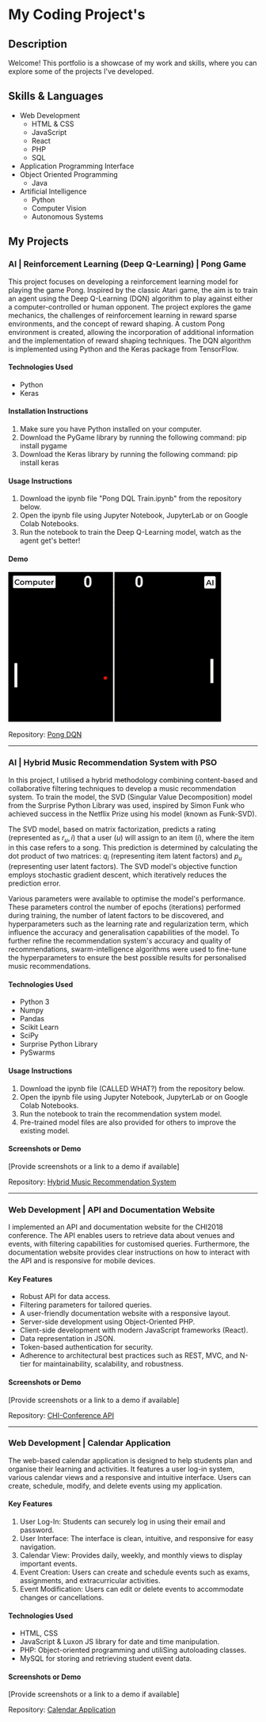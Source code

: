 
# My Coding Project's

## Description

Welcome! This portfolio is a showcase of my work and skills, where you can explore some of the projects I've developed.

## Skills & Languages

- Web Development 
    - HTML & CSS
    - JavaScript
    - React
    - PHP
    - SQL
- Application Programming Interface
- Object Oriented Programming
    - Java  
- Artificial Intelligence 
    - Python 
    - Computer Vision
    - Autonomous Systems

## My Projects

### AI | Reinforcement Learning (Deep Q-Learning) | Pong Game

This project focuses on developing a reinforcement learning model for playing the game Pong. Inspired by the classic Atari game, the aim is to train an agent using the Deep Q-Learning (DQN) algorithm to play against either a computer-controlled or human opponent. The project explores the game mechanics, the challenges of reinforcement learning in reward sparse environments, and the concept of reward shaping. A custom Pong environment is created, allowing the incorporation of additional information and the implementation of reward shaping techniques. The DQN algorithm is implemented using Python and the Keras package from TensorFlow.

#### Technologies Used

- Python
- Keras

#### Installation Instructions

1. Make sure you have Python installed on your computer.
2. Download the PyGame library by running the following command: pip install pygame
3. Download the Keras library by running the following command: pip install keras

#### Usage Instructions

1. Download the ipynb file "Pong DQL Train.ipynb" from the repository below.
2. Open the ipynb file using Jupyter Notebook, JupyterLab or on Google Colab Notebooks.
3. Run the notebook to train the Deep Q-Learning model, watch as the agent get's better!

#### Demo

![alt text][demo]

[demo]: https://github.com/marionmck/deep-q-learning-pong/blob/main/pong_demo.gif

Repository: [Pong DQN](https://github.com/marionmck/deep-q-learning-pong)

---

### AI | Hybrid Music Recommendation System with PSO

In this project, I utilised a hybrid methodology combining content-based and collaborative filtering techniques to develop a music recommendation system. To train the model, the SVD (Singular Value Decomposition) model from the Surprise Python Library was used, inspired by Simon Funk who achieved success in the Netflix Prize using his model (known as Funk-SVD).

The SVD model, based on matrix factorization, predicts a rating (represented as $r_u, i$) that a user ($u$) will assign to an item ($i$), where the item in this case refers to a song. This prediction is determined by calculating the dot product of two matrices: $q_i$ (representing item latent factors) and $p_u$ (representing user latent factors). The SVD model's objective function employs stochastic gradient descent, which iteratively reduces the prediction error.

Various parameters were available to optimise the model's performance. These parameters control the number of epochs (iterations) performed during training, the number of latent factors to be discovered, and hyperparameters such as the learning rate and regularization term, which influence the accuracy and generalisation capabilities of the model. To further refine the recommendation system's accuracy and quality of recommendations, swarm-intelligence algorithms were used to fine-tune the hyperparameters to ensure the best possible results for personalised music recommendations.

#### Technologies Used

- Python 3
- Numpy
- Pandas
- Scikit Learn
- SciPy
- Surprise Python Library
- PySwarms

#### Usage Instructions

1. Download the ipynb file (CALLED WHAT?) from the repository below.
2. Open the ipynb file using Jupyter Notebook, JupyterLab or on Google Colab Notebooks.
3. Run the notebook to train the recommendation system model.
4. Pre-trained model files are also provided for others to improve the existing model.

#### Screenshots or Demo

[Provide screenshots or a link to a demo if available]

Repository: [Hybrid Music Recommendation System](https://github.com/marionmck/hybrid-music-recommendation-system)

---

### Web Development | API and Documentation Website

I implemented an API and documentation website for the CHI2018 conference. The API enables users to retrieve data about venues and events, with filtering capabilities for customised queries. Furthermore, the documentation website provides clear instructions on how to interact with the API and is responsive for mobile devices.

#### Key Features

- Robust API for data access.
- Filtering parameters for tailored queries.
- A user-friendly documentation website with a responsive layout.
- Server-side development using Object-Oriented PHP.
- Client-side development with modern JavaScript frameworks (React).
- Data representation in JSON.
- Token-based authentication for security.
- Adherence to architectural best practices such as REST, MVC, and N-tier for maintainability, scalability, and robustness.

#### Screenshots or Demo

[Provide screenshots or a link to a demo if available]

Repository: [CHI-Conference API](https://github.com/marionmck/api-chi-conference)

---

### Web Development | Calendar Application

The web-based calendar application is designed to help students plan and organise their learning and activities. It features a user log-in system, various calendar views and a responsive and intuitive interface. Users can create, schedule, modify, and delete events using my application.

#### Key Features

1. User Log-In: Students can securely log in using their email and password.
2. User Interface: The interface is clean, intuitive, and responsive for easy navigation.
3. Calendar View: Provides daily, weekly, and monthly views to display important events.
4. Event Creation: Users can create and schedule events such as exams, assignments, and extracurricular activities.
5. Event Modification: Users can edit or delete events to accommodate changes or cancellations.

#### Technologies Used

- HTML, CSS
- JavaScript & Luxon JS library for date and time manipulation.
- PHP: Object-oriented programming and utiliSing autoloading classes.
- MySQL for storing and retrieving student event data.

#### Screenshots or Demo

[Provide screenshots or a link to a demo if available]

Repository: [Calendar Application](https://github.com/marionmck/calendar-app)
